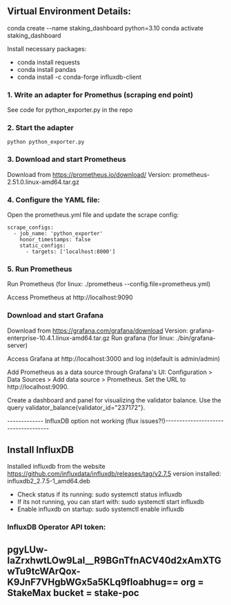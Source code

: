 ## Virtual Environment Details:

conda create --name staking_dashboard python=3.10
conda activate staking_dashboard

Install necessary packages:
- conda install requests
- conda install pandas
- conda install -c conda-forge influxdb-client

### 1. Write an adapter for Promethus (scraping end point)
See code for python_exporter.py in the repo

### 2. Start the adapter
```
python python_exporter.py
```

### 3. Download and start Prometheus
Download from https://prometheus.io/download/
Version: prometheus-2.51.0.linux-amd64.tar.gz

### 4. Configure the YAML file:
Open the prometheus.yml file  and update the scrape config:

```
scrape_configs:
  - job_name: 'python_exporter'
    honor_timestamps: false
    static_configs:
      - targets: ['localhost:8000']
```

### 5. Run Prometheus
Run Prometheus (for linux: ./prometheus --config.file=prometheus.yml)

Access Prometheus at http://localhost:9090


### Download and start Grafana
Download from https://grafana.com/grafana/download
Version: grafana-enterprise-10.4.1.linux-amd64.tar.gz
Run grafana (for linux: ./bin/grafana-server)

Access Grafana at http://localhost:3000 and log in(default is admin/admin)

Add Prometheus as a data source through Grafana's UI: Configuration > Data Sources > Add data source > Prometheus. 
Set the URL to http://localhost:9090.

Create a dashboard and panel for visualizing the validator balance. 
Use the query validator_balance{validator_id="237172"}.


------------- InfluxDB option not working (flux issues?!)------------------------------------
## Install InfluxDB
Installed influxdb from the website https://github.com/influxdata/influxdb/releases/tag/v2.7.5
version installed: influxdb2_2.7.5-1_amd64.deb

- Check status if its running: sudo systemctl status influxdb
- If its not running, you can start with: sudo systemctl start influxdb
- Enable influxdb on startup: sudo systemctl enable influxdb

### InfluxDB Operator API token: 
pgyLUw-IaZrxhwtLOw9Lal__R9BGnTfnACV40d2xAmXTGwTu9tcWArQox-K9JnF7VHgbWGx5a5KLq9fIoabhug==
org = StakeMax
bucket = stake-poc
----------------------------------------------------------------------------------------------
